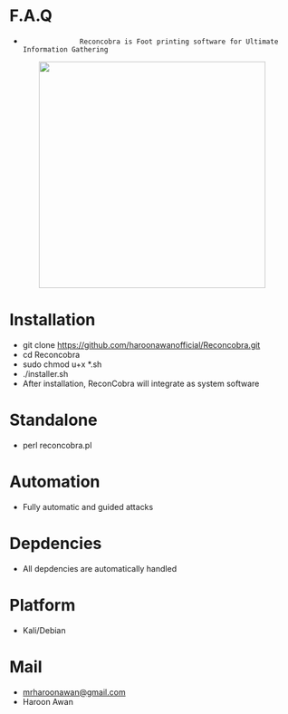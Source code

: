 # F.A.Q
-                   Reconcobra is Foot printing software for Ultimate Information Gathering


<div align="center">
    <img src="http://oi68.tinypic.com/2ngsxf6.jpg" width="400px"</img> 
</div>


# Installation
- git clone https://github.com/haroonawanofficial/Reconcobra.git
- cd Reconcobra
- sudo chmod u+x *.sh
- ./installer.sh
- After installation, ReconCobra will integrate as system software

# Standalone
- perl reconcobra.pl

# Automation
- Fully automatic and guided attacks

# Depdencies
- All depdencies are automatically handled

# Platform
- Kali/Debian 

# Mail
- mrharoonawan@gmail.com
- Haroon Awan

